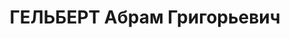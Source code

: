 ---
title: ГЕЛЬБЕРТ Абрам Григорьевич
description: "Род. в 1921, Иркутск, еврей, обр.: низшее, б/п. Проживал: Москва, ул.\
  \ Бауманская, д. 13/15, кв. 2. Без определенного места работы. \n  Арестован 11.07.1937.\
  \ Обв. в шпионаже и террористической деятельности. Приговор: ВК ВС СССР, 04.11.1937\
  \ – ВМН. Расстрелян 04.11.1937, г.Москва. \n  Реабилитирован Прокуратурой СССР 19.09.1991"
---